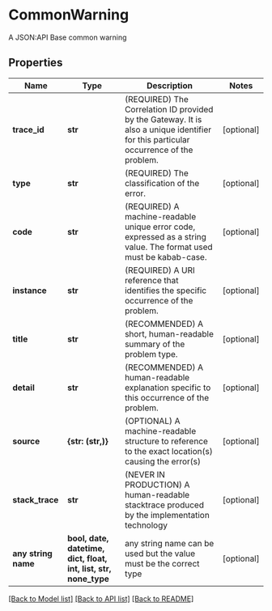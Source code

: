 # CommonWarning

A JSON:API Base common warning

## Properties
Name | Type | Description | Notes
------------ | ------------- | ------------- | -------------
**trace_id** | **str** | (REQUIRED) The Correlation ID provided by the Gateway. It is also a unique identifier for this particular occurrence of the problem. | [optional] 
**type** | **str** | (REQUIRED) The classification of the error. | [optional] 
**code** | **str** | (REQUIRED) A machine-readable unique error code, expressed as a string value. The format used must be kabab-case. | [optional] 
**instance** | **str** | (REQUIRED) A URI reference that identifies the specific occurrence of the problem. | [optional] 
**title** | **str** | (RECOMMENDED) A short, human-readable summary of the problem type. | [optional] 
**detail** | **str** | (RECOMMENDED) A human-readable explanation specific to this occurrence of the problem. | [optional] 
**source** | **{str: (str,)}** | (OPTIONAL) A machine-readable structure to reference to the exact location(s) causing the error(s) | [optional] 
**stack_trace** | **str** | (NEVER IN PRODUCTION) A human-readable stacktrace produced by the implementation technology | [optional] 
**any string name** | **bool, date, datetime, dict, float, int, list, str, none_type** | any string name can be used but the value must be the correct type | [optional]

[[Back to Model list]](../README.md#documentation-for-models) [[Back to API list]](../README.md#documentation-for-api-endpoints) [[Back to README]](../README.md)


